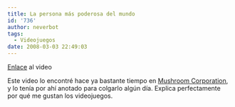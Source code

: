 ```yaml
---
title: La persona más poderosa del mundo
id: '736'
author: neverbot
tags:
  - Videojuegos
date: 2008-03-03 22:49:03
---
```


[Enlace](http://www.youtube.com/watch?v=IUbyMxSfSs4) al video

Este video lo encontré hace ya bastante tiempo en [Mushroom Corporation](http://www.mushroomcorporation.com/?p=83), y lo tenía por ahí anotado para colgarlo algún día. Explica perfectamente por qué me gustan los videojuegos.